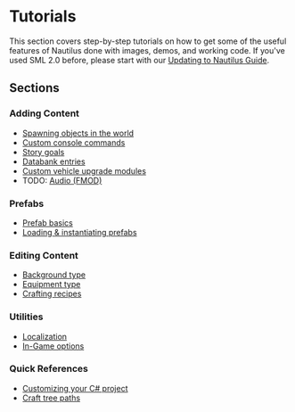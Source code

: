 # Tutorials

This section covers step-by-step tutorials on how to get some of the useful features of Nautilus done with images, demos, and working code. If you've used SML 2.0 before, please start with our [Updating to Nautilus Guide](../guides/sml2-to-nautilus.md).  

## Sections

### Adding Content
* [Spawning objects in the world](spawns.md)  
* [Custom console commands](console-commands.md)
* [Story goals](story-goals.md)
* [Databank entries](databank-entries.md)
* [Custom vehicle upgrade modules](vehicle-module.md)
* TODO: [Audio (FMOD)](https://www.youtube.com/watch?v=dQw4w9WgXcQ)

### Prefabs
* [Prefab basics](prefabs-overview.md)
* [Loading & instantiating prefabs](loading-and-instantiating-prefabs.md)

### Editing Content
* [Background type](background-type.md)
* [Equipment type](equipment-type.md)
* [Crafting recipes](crafting-recipes.md)


### Utilities
* [Localization](localization.md)
* [In-Game options](options.md)


### Quick References
* [Customizing your C# project](csproj-tutorials.md)
* [Craft tree paths](craft-tree-paths.md)

